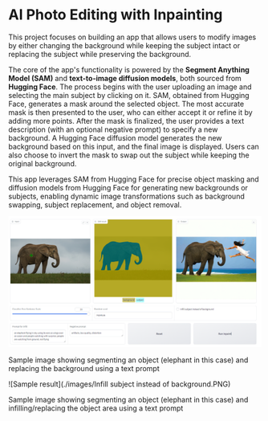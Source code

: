 # AI Photo Editing with Inpainting

This project focuses on building an app that allows users to modify images by either changing the background while keeping the subject intact or replacing the subject while preserving the background.

The core of the app's functionality is powered by the **Segment Anything Model (SAM)** and **text-to-image diffusion models**, both sourced from **Hugging Face**. The process begins with the user uploading an image and selecting the main subject by clicking on it. SAM, obtained from Hugging Face, generates a mask around the selected object. The most accurate mask is then presented to the user, who can either accept it or refine it by adding more points. After the mask is finalized, the user provides a text description (with an optional negative prompt) to specify a new background. A Hugging Face diffusion model generates the new background based on this input, and the final image is displayed. Users can also choose to invert the mask to swap out the subject while keeping the original background.

This app leverages SAM from Hugging Face for precise object masking and diffusion models from Hugging Face for generating new backgrounds or subjects, enabling dynamic image transformations such as background swapping, subject replacement, and object removal.

![Sample result](./images/inpainting_example1_prompt3.PNG)

Sample image showing segmenting an object (elephant in this case) and replacing the background using a text prompt

![Sample result](./images/Infill subject instead of background.PNG)

Sample image showing segmenting an object (elephant in this case) and infilling/replacing the object area using a text prompt